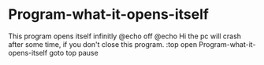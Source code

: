 Program-what-it-opens-itself
============================

This program opens itself infinitly
@echo off
@echo Hi the pc will crash after some time, if you don't close this program.
:top
open Program-what-it-opens-itself
goto top
pause
